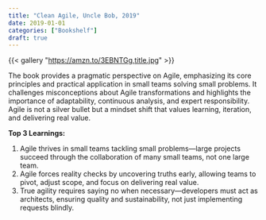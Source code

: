 ```yaml
---
title: "Clean Agile, Uncle Bob, 2019"
date: 2019-01-01
categories: ["Bookshelf"]
draft: true
---
```


{{< gallery "https://amzn.to/3EBNTGg,title.jpg" >}}

The book provides a pragmatic perspective on Agile, emphasizing its core principles and practical application in small teams solving small problems. It challenges misconceptions about Agile transformations and highlights the importance of adaptability, continuous analysis, and expert responsibility. Agile is not a silver bullet but a mindset shift that values learning, iteration, and delivering real value.

**Top 3 Learnings:**

1. Agile thrives in small teams tackling small problems—large projects succeed through the collaboration of many small teams, not one large team.
2. Agile forces reality checks by uncovering truths early, allowing teams to pivot, adjust scope, and focus on delivering real value.
3. True agility requires saying no when necessary—developers must act as architects, ensuring quality and sustainability, not just implementing requests blindly.
